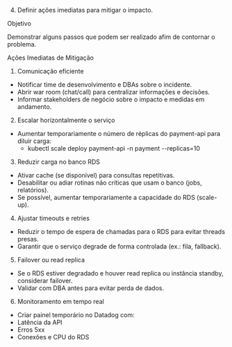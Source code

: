 4. Definir ações imediatas para mitigar o impacto.

Objetivo

Demonstrar alguns passos que podem ser realizado afim de contornar o problema.

Ações Imediatas de Mitigação

1. Comunicação eficiente
  - Notificar time de desenvolvimento e DBAs sobre o incidente.
  - Abrir war room (chat/call) para centralizar informações e decisões.
  - Informar stakeholders de negócio sobre o impacto e medidas em andamento.

2. Escalar horizontalmente o serviço
  - Aumentar temporariamente o número de réplicas do payment-api para diluir carga:
    * kubectl scale deploy payment-api -n payment --replicas=10
   

3. Reduzir carga no banco RDS
  - Ativar cache (se disponível) para consultas repetitivas.
  - Desabilitar ou adiar rotinas não críticas que usam o banco (jobs, relatórios).
  - Se possível, aumentar temporariamente a capacidade do RDS (scale-up).

4. Ajustar timeouts e retries
  - Reduzir o tempo de espera de chamadas para o RDS para evitar threads presas.
  - Garantir que o serviço degrade de forma controlada (ex.: fila, fallback).

5. Failover ou read replica
  - Se o RDS estiver degradado e houver read replica ou instância standby, considerar failover.
  - Validar com DBA antes para evitar perda de dados.

6. Monitoramento em tempo real
  - Criar painel temporário no Datadog com:
  - Latência da API
  - Erros 5xx
  - Conexões e CPU do RDS